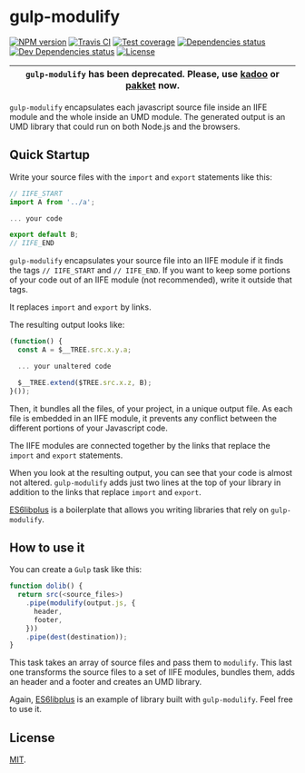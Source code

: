 # gulp-modulify

[![NPM version][npm-image]][npm-url]
[![Travis CI][travis-image]][travis-url]
[![Test coverage][coveralls-image]][coveralls-url]
[![Dependencies status][dependencies-image]][dependencies-url]
[![Dev Dependencies status][devdependencies-image]][devdependencies-url]
[![License][license-image]](LICENSE.md)
<!--- [![node version][node-image]][node-url] -->

| `gulp-modulify` has been deprecated. Please, use [kadoo](https://www.npmjs.com/package/kadoo) or [pakket](https://www.npmjs.com/package/pakket) now. |
| --- |

`gulp-modulify` encapsulates each javascript source file inside an IIFE module and the whole inside an UMD module. The generated output is an UMD library that could run on both Node.js and the browsers.


## Quick Startup

Write your source files with the `import` and `export` statements like this:

```javascript
// IIFE_START
import A from '../a';

... your code

export default B;
// IIFE_END
```

`gulp-modulify` encapsulates your source file into an IIFE module if it finds the tags `// IIFE_START` and `// IIFE_END`. If you want to keep some portions of your code out of an IIFE module (not recommended), write it outside that tags.

It replaces `import` and `export` by links.

The resulting output looks like:

```javascript
(function() {
  const A = $__TREE.src.x.y.a;

  ... your unaltered code

  $__TREE.extend($TREE.src.x.z, B);
}());
```

Then, it bundles all the files, of your project, in a unique output file. As each file is embedded in an IIFE module, it prevents any conflict between the different portions of your Javascript code.

The IIFE modules are connected together by the links that replace the `import` and `export` statements.

When you look at the resulting output, you can see that your code is almost not altered. `gulp-modulify` adds just two lines at the top of your library in addition to the links that replace `import` and `export`.

[ES6libplus](https://www.npmjs.com/package/@mobilabs/es6libplus) is a boilerplate that allows you writing libraries that rely on `gulp-modulify`.


## How to use it

You can create a `Gulp` task like this:

```javascript
function dolib() {
  return src(<source_files>)
    .pipe(modulify(output.js, {
      header,
      footer,
    }))
    .pipe(dest(destination));
}
```

This task takes an array of source files and pass them to `modulify`. This last one transforms the source files to a set of IIFE modules, bundles them, adds an header and a footer and creates an UMD library.

Again, [ES6libplus](https://www.npmjs.com/package/@mobilabs/es6libplus) is an example of library built with `gulp-modulify`. Feel free to use it.


## License

[MIT](LICENSE.md).

<!--- URls -->

[npm-image]: https://img.shields.io/npm/v/gulp-modulify.svg?style=flat-square
[npm-install-image]: https://nodei.co/npm/gulp-modulify.png?compact=true
[node-image]: https://img.shields.io/badge/node.js-%3E=_0.10-green.svg?style=flat-square
[download-image]: https://img.shields.io/npm/dm/gulp-modulify.svg?style=flat-square
[travis-image]: https://img.shields.io/travis/jclo/gulp-modulify.svg?style=flat-square
[coveralls-image]: https://img.shields.io/coveralls/jclo/gulp-modulify/master.svg?style=flat-square
[dependencies-image]: https://david-dm.org/jclo/gulp-modulify/status.svg?theme=shields.io
[devdependencies-image]: https://david-dm.org/jclo/gulp-modulify/dev-status.svg?theme=shields.io
[license-image]: https://img.shields.io/npm/l/gulp-modulify.svg?style=flat-square

[npm-url]: https://www.npmjs.com/package/gulp-modulify
[npm-install-url]: https://nodei.co/npm/gulp-modulify
[node-url]: http://nodejs.org/download
[download-url]: https://www.npmjs.com/package/gulp-modulify
[travis-url]: https://travis-ci.org/jclo/gulp-modulify
[coveralls-url]: https://coveralls.io/github/jclo/gulp-modulify?branch=master
[dependencies-url]: https://david-dm.org/jclo/gulp-modulify
[devdependencies-url]: https://david-dm.org/jclo/gulp-modulify?type=dev
[license-url]: http://opensource.org/licenses/MIT
